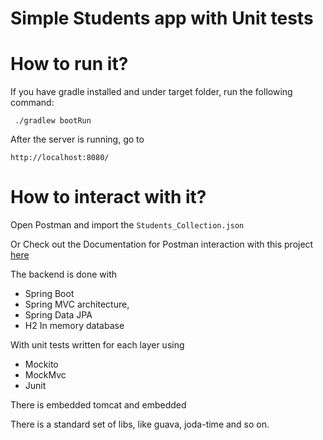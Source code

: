 
Simple Students app with Unit tests
=========================


# How to run it?

If you have gradle installed and under target folder, run the following command:

     ./gradlew bootRun



After the server is running, go to

```
http://localhost:8080/
```

# How to interact with it?

Open Postman and import the `Students_Collection.json`

Or Check out the Documentation for Postman interaction with this project [here](https://documenter.getpostman.com/view/9118370/SztJzPVj)

The backend is done with 
- Spring Boot 
- Spring MVC architecture, 
- Spring Data JPA
- H2 In memory database

With unit tests written for each layer using
- Mockito
- MockMvc
- Junit


There is embedded tomcat and embedded

There is a standard set of libs, like guava, joda-time and so on.
